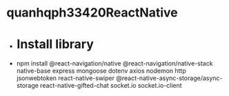 # quanhqph33420ReactNative

- # Install library
- npm install
 @react-navigation/native
 @react-navigation/native-stack
 native-base
 express
 mongoose
 dotenv
 axios
 nodemon
 http
 jsonwebtoken
 react-native-swiper
 @react-native-async-storage/async-storage
 react-native-gifted-chat
 socket.io
 socket.io-client
